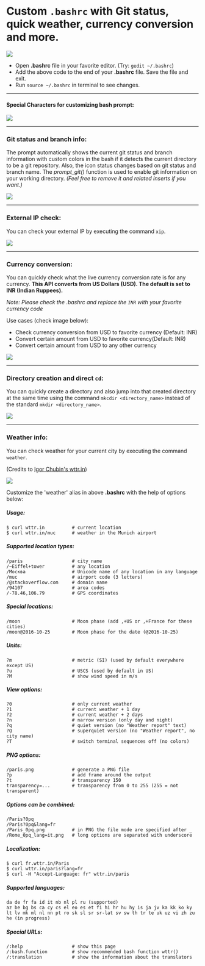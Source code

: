 # Custom `.bashrc` with Git status, quick weather, currency conversion and more.
![](https://user-images.githubusercontent.com/19870554/50668885-f82dc580-0f8f-11e9-95e2-f7ddef63c8a3.png)
* Open **.bashrc** file in your favorite editor. (Try: `gedit ~/.bashrc`)
* Add the above code to the end of your **.bashrc** file. Save the file and exit.
* Run `source ~/.bashrc` in terminal to see changes.
***
#### Special Characters for customizing bash prompt:

![](https://user-images.githubusercontent.com/19870554/50667767-ed236700-0f88-11e9-9f5a-cca2121646cf.png)

***
### Git status and branch info:
The prompt automatically shows the current git status and branch information with custom colors in the bash if it detects the current directory to be a git repository. Also, the icon status changes based on git status and branch name. The *prompt_git()* function is used to enable git information on your working directory. *(Feel free to remove it and related inserts if you want.)*

![](https://user-images.githubusercontent.com/19870554/50668252-dcc0bb80-0f8b-11e9-9940-1f3f82765857.png)


***
### External IP check:
You can check your external IP by executing the command `xip`.

![](https://user-images.githubusercontent.com/19870554/50669044-db45c200-0f90-11e9-8c23-95a625eb55b1.png)


***
### Currency conversion:
You can quickly check what the live currency conversion rate is for any currency. **This API converts from US Dollars (USD). The default is set to INR (Indian Ruppees).**

*Note: Please check the .bashrc and replace the `INR` with your favorite currency code*

Use cases (check image below):
* Check currency conversion from USD to favorite currency (Default: INR)
* Convert certain amount from USD to favorite currency(Default: INR)
* Convert certain amount from USD to any other currency

![](https://user-images.githubusercontent.com/19870554/50669678-991e7f80-0f94-11e9-8218-afb94a19b060.png)


***
### Directory creation and direct `cd`:
You can quickly create a directory and also jump into that created directory at the same time using the command `mkcdir <directory_name>` instead of the standard `mkdir <directory_name>`.

![](https://user-images.githubusercontent.com/19870554/50669103-40011c80-0f91-11e9-9deb-98e5f8118775.png)


***
### Weather info:
You can check weather for your current city by executing the command `weather`.

(Credits to [Igor Chubin's wttr.in](https://github.com/chubin/wttr.in "GitHub Page for wttr.in"))

![](https://user-images.githubusercontent.com/19870554/50669328-886d0a00-0f92-11e9-8307-f1d578234de5.png)


Customize the 'weather' alias in above **.bashrc** with the help of options below:
##### Usage:
    $ curl wttr.in          # current location
    $ curl wttr.in/muc      # weather in the Munich airport

##### Supported location types:
    /paris                  # city name
    /~Eiffel+tower          # any location
    /Москва                 # Unicode name of any location in any language
    /muc                    # airport code (3 letters)
    /@stackoverflow.com     # domain name
    /94107                  # area codes
    /-78.46,106.79          # GPS coordinates

##### Special locations:
    /moon                   # Moon phase (add ,+US or ,+France for these cities)
    /moon@2016-10-25        # Moon phase for the date (@2016-10-25)

##### Units:
    ?m                      # metric (SI) (used by default everywhere except US)
    ?u                      # USCS (used by default in US)
    ?M                      # show wind speed in m/s

##### View options:
    ?0                      # only current weather
    ?1                      # current weather + 1 day
    ?2                      # current weather + 2 days
    ?n                      # narrow version (only day and night)
    ?q                      # quiet version (no "Weather report" text)
    ?Q                      # superquiet version (no "Weather report", no city name)
    ?T                      # switch terminal sequences off (no colors)

##### PNG options:
    /paris.png              # generate a PNG file
    ?p                      # add frame around the output
    ?t                      # transparency 150
    transparency=...        # transparency from 0 to 255 (255 = not transparent)

##### Options can be combined:
    /Paris?0pq
    /Paris?0pq&lang=fr
    /Paris_0pq.png          # in PNG the file mode are specified after _
    /Rome_0pq_lang=it.png   # long options are separated with underscore

##### Localization:
    $ curl fr.wttr.in/Paris
    $ curl wttr.in/paris?lang=fr
    $ curl -H "Accept-Language: fr" wttr.in/paris

##### Supported languages:
    da de fr fa id it nb nl pl ru (supported)
    az be bg bs ca cy cs el eo es et fi hi hr hu hy is ja jv ka kk ko ky lt lv mk ml nl nn pt ro sk sl sr sr-lat sv sw th tr te uk uz vi zh zu he (in progress)

##### Special URLs:
    /:help                  # show this page
    /:bash.function         # show recommended bash function wttr()
    /:translation           # show the information about the translators
